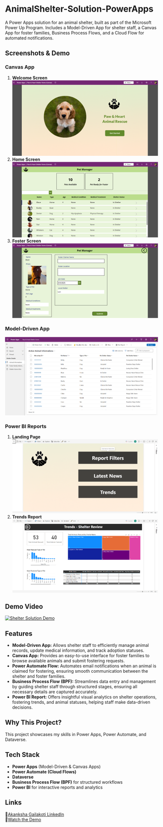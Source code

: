 # AnimalShelter-Solution-PowerApps
A Power Apps solution for an animal shelter, built as part of the Microsoft Power Up Program. Includes a Model-Driven App for shelter staff, a Canvas App for foster families, Business Process Flows, and a Cloud Flow for automated notifications.

## **Screenshots & Demo**  

### **Canvas App**  
1. **Welcome Screen**  
   ![Welcome Screen](https://github.com/akankshagailakoti/AnimalShelter-Solution-PowerApps/blob/main/canvas%20app.png)  
2. **Home Screen**  
   ![Home Screen](https://github.com/akankshagailakoti/AnimalShelter-Solution-PowerApps/blob/main/canvas%20app%201.png)  
3. **Foster Screen**  
   ![Foster Screen](https://github.com/akankshagailakoti/AnimalShelter-Solution-PowerApps/blob/main/canvas%20app%202.png)  

### **Model-Driven App**  
![Model Driven App](https://github.com/akankshagailakoti/AnimalShelter-Solution-PowerApps/blob/main/model%20driven%20app.png)  

### **Power BI Reports**  
1. **Landing Page**  
   ![Landing Page](https://github.com/akankshagailakoti/AnimalShelter-Solution-PowerApps/blob/main/power%20bi%20report.png)  
2. **Trends Report**  
   ![Trends](https://github.com/akankshagailakoti/AnimalShelter-Solution-PowerApps/blob/main/power%20bi%20report%201.png)  

## **Demo Video**  
[![Shelter Solution Demo](https://img.youtube.com/vi/NPHvukHG9f4/maxresdefault.jpg)](https://www.youtube.com/watch?v=NPHvukHG9f4)


## **Features**  
- **Model-Driven App:** Allows shelter staff to efficiently manage animal records, update medical information, and track adoption statuses.  
- **Canvas App:** Provides an easy-to-use interface for foster families to browse available animals and submit fostering requests.  
- **Power Automate Flow:** Automates email notifications when an animal is claimed for fostering, ensuring smooth communication between the shelter and foster families.  
- **Business Process Flow (BPF):** Streamlines data entry and management by guiding shelter staff through structured stages, ensuring all necessary details are captured accurately.  
- **Power BI Report:** Offers insightful visual analytics on shelter operations, fostering trends, and animal statuses, helping staff make data-driven decisions.  


## **Why This Project?**  
This project showcases my skills in Power Apps, Power Automate, and Dataverse.  


## **Tech Stack**  
- **Power Apps** (Model-Driven & Canvas Apps)  
- **Power Automate (Cloud Flows)**  
- **Dataverse**  
- **Business Process Flow (BPF)** for structured workflows  
- **Power BI** for interactive reports and analytics  

## **Links**  
🔗[Akanksha Gailakoti LinkedIn](https://www.linkedin.com/in/akanksha-gailakoti/)  
🎥[Watch the Demo](https://www.youtube.com/watch?v=NPHvukHG9f4)  

